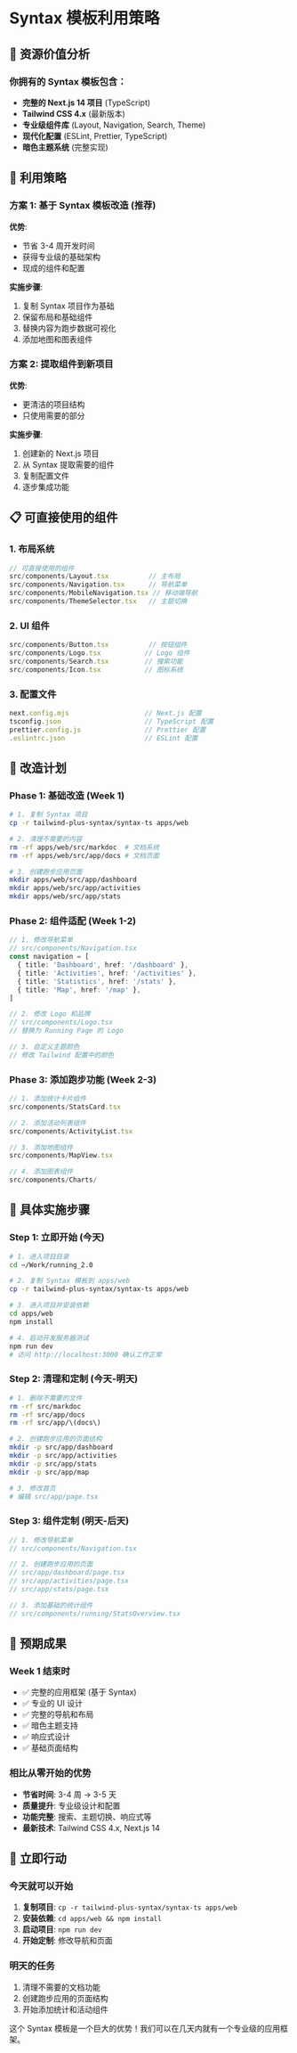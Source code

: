 # Syntax 模板利用策略

## 🎯 资源价值分析

### 你拥有的 Syntax 模板包含：
- **完整的 Next.js 14 项目** (TypeScript)
- **Tailwind CSS 4.x** (最新版本)
- **专业级组件库** (Layout, Navigation, Search, Theme)
- **现代化配置** (ESLint, Prettier, TypeScript)
- **暗色主题系统** (完整实现)

## 🔄 利用策略

### 方案 1: 基于 Syntax 模板改造 (推荐)
**优势**: 
- 节省 3-4 周开发时间
- 获得专业级的基础架构
- 现成的组件和配置

**实施步骤**:
1. 复制 Syntax 项目作为基础
2. 保留布局和基础组件
3. 替换内容为跑步数据可视化
4. 添加地图和图表组件

### 方案 2: 提取组件到新项目
**优势**: 
- 更清洁的项目结构
- 只使用需要的部分

**实施步骤**:
1. 创建新的 Next.js 项目
2. 从 Syntax 提取需要的组件
3. 复制配置文件
4. 逐步集成功能

## 📋 可直接使用的组件

### 1. 布局系统
```typescript
// 可直接使用的组件
src/components/Layout.tsx          // 主布局
src/components/Navigation.tsx      // 导航菜单
src/components/MobileNavigation.tsx // 移动端导航
src/components/ThemeSelector.tsx   // 主题切换
```

### 2. UI 组件
```typescript
src/components/Button.tsx          // 按钮组件
src/components/Logo.tsx           // Logo 组件
src/components/Search.tsx         // 搜索功能
src/components/Icon.tsx           // 图标系统
```

### 3. 配置文件
```typescript
next.config.mjs                   // Next.js 配置
tsconfig.json                     // TypeScript 配置
prettier.config.js                // Prettier 配置
.eslintrc.json                    // ESLint 配置
```

## 🎨 改造计划

### Phase 1: 基础改造 (Week 1)
```bash
# 1. 复制 Syntax 项目
cp -r tailwind-plus-syntax/syntax-ts apps/web

# 2. 清理不需要的内容
rm -rf apps/web/src/markdoc  # 文档系统
rm -rf apps/web/src/app/docs # 文档页面

# 3. 创建跑步应用页面
mkdir apps/web/src/app/dashboard
mkdir apps/web/src/app/activities
mkdir apps/web/src/app/stats
```

### Phase 2: 组件适配 (Week 1-2)
```typescript
// 1. 修改导航菜单
// src/components/Navigation.tsx
const navigation = [
  { title: 'Dashboard', href: '/dashboard' },
  { title: 'Activities', href: '/activities' },
  { title: 'Statistics', href: '/stats' },
  { title: 'Map', href: '/map' },
]

// 2. 修改 Logo 和品牌
// src/components/Logo.tsx
// 替换为 Running Page 的 Logo

// 3. 自定义主题颜色
// 修改 Tailwind 配置中的颜色
```

### Phase 3: 添加跑步功能 (Week 2-3)
```typescript
// 1. 添加统计卡片组件
src/components/StatsCard.tsx

// 2. 添加活动列表组件
src/components/ActivityList.tsx

// 3. 添加地图组件
src/components/MapView.tsx

// 4. 添加图表组件
src/components/Charts/
```

## 🔧 具体实施步骤

### Step 1: 立即开始 (今天)
```bash
# 1. 进入项目目录
cd ~/Work/running_2.0

# 2. 复制 Syntax 模板到 apps/web
cp -r tailwind-plus-syntax/syntax-ts apps/web

# 3. 进入项目并安装依赖
cd apps/web
npm install

# 4. 启动开发服务器测试
npm run dev
# 访问 http://localhost:3000 确认工作正常
```

### Step 2: 清理和定制 (今天-明天)
```bash
# 1. 删除不需要的文件
rm -rf src/markdoc
rm -rf src/app/docs
rm -rf src/app/\(docs\)

# 2. 创建跑步应用的页面结构
mkdir -p src/app/dashboard
mkdir -p src/app/activities
mkdir -p src/app/stats
mkdir -p src/app/map

# 3. 修改首页
# 编辑 src/app/page.tsx
```

### Step 3: 组件定制 (明天-后天)
```typescript
// 1. 修改导航菜单
// src/components/Navigation.tsx

// 2. 创建跑步应用的页面
// src/app/dashboard/page.tsx
// src/app/activities/page.tsx
// src/app/stats/page.tsx

// 3. 添加基础的统计组件
// src/components/running/StatsOverview.tsx
```

## 🎯 预期成果

### Week 1 结束时
- ✅ 完整的应用框架 (基于 Syntax)
- ✅ 专业的 UI 设计
- ✅ 完整的导航和布局
- ✅ 暗色主题支持
- ✅ 响应式设计
- ✅ 基础页面结构

### 相比从零开始的优势
- **节省时间**: 3-4 周 → 3-5 天
- **质量提升**: 专业级设计和配置
- **功能完整**: 搜索、主题切换、响应式等
- **最新技术**: Tailwind CSS 4.x, Next.js 14

## 🚀 立即行动

### 今天就可以开始
1. **复制项目**: `cp -r tailwind-plus-syntax/syntax-ts apps/web`
2. **安装依赖**: `cd apps/web && npm install`
3. **启动项目**: `npm run dev`
4. **开始定制**: 修改导航和页面

### 明天的任务
1. 清理不需要的文档功能
2. 创建跑步应用的页面结构
3. 开始添加统计和活动组件

这个 Syntax 模板是一个巨大的优势！我们可以在几天内就有一个专业级的应用框架。
